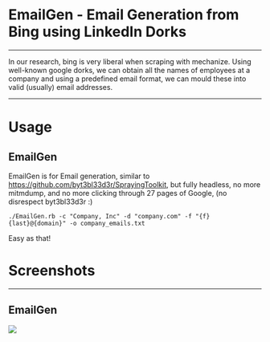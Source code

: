 
# EmailGen - Email Generation from Bing using LinkedIn Dorks 
---

In our research, bing is very liberal when scraping with mechanize. Using well-known google dorks, we can obtain all the names of employees at a company and using a predefined email format, we can mould these into valid (usually) email addresses.

---
# Usage

## EmailGen
EmailGen is for Email generation, similar to https://github.com/byt3bl33d3r/SprayingToolkit, but fully headless, no more mitmdump, and no more clicking through 27 pages of Google, (no disrespect byt3bl33d3r :)

```
./EmailGen.rb -c "Company, Inc" -d "company.com" -f "{f}{last}@{domain}" -o company_emails.txt
```

Easy as that!


# Screenshots
---
## EmailGen
![](https://raw.githubusercontent.com/navisecdelta/EmailGen/master/screenshots/EmailGen.png)

